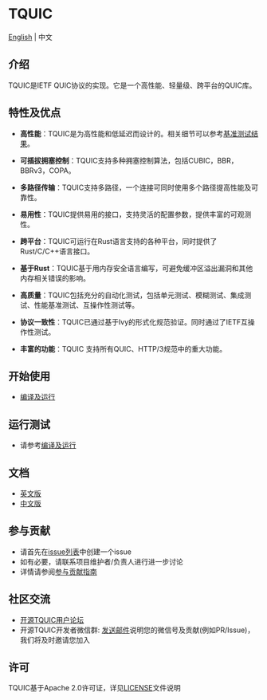 # TQUIC

[English](README.md) | 中文


## 介绍

TQUIC是IETF QUIC协议的实现。它是一个高性能、轻量级、跨平台的QUIC库。


## 特性及优点

* **高性能**：TQUIC是为高性能和低延迟而设计的。相关细节可以参考[基准测试结果](https://tquic.net/zh/docs/further_readings/benchmark)。

* **可插拔拥塞控制**：TQUIC支持多种拥塞控制算法，包括CUBIC，BBR，BBRv3，COPA。

* **多路径传输**：TQUIC支持多路径，一个连接可同时使用多个路径提高性能及可靠性。

* **易用性**：TQUIC提供易用的接口，支持灵活的配置参数，提供丰富的可观测性。

* **跨平台**：TQUIC可运行在Rust语言支持的各种平台，同时提供了Rust/C/C++语言接口。

* **基于Rust**：TQUIC基于用内存安全语言编写，可避免缓冲区溢出漏洞和其他内存相关错误的影响。

* **高质量**：TQUIC包括充分的自动化测试，包括单元测试、模糊测试、集成测试、性能基准测试、互操作性测试等。

* **协议一致性**：TQUIC已通过基于Ivy的形式化规范验证。同时通过了IETF互操作性测试。

* **丰富的功能**：TQUIC 支持所有QUIC、HTTP/3规范中的重大功能。


## 开始使用
- [编译及运行](https://tquic.net/zh/docs/getting_started/installation)


## 运行测试
- 请参考[编译及运行](https://tquic.net/zh/docs/getting_started/installation)


## 文档

- [英文版](https://tquic.net/docs/intro)
- [中文版](https://tquic.net/zh/docs/intro)


## 参与贡献

- 请首先在[issue列表](http://github.com/tencent/tquic/issues)中创建一个issue
- 如有必要，请联系项目维护者/负责人进行进一步讨论
- 详情请参阅[参与贡献指南](https://tquic.net/zh/docs/category/contributing/)


## 社区交流

- [开源TQUIC用户论坛](https://github.com/tencent/tquic/discussions)
- 开源TQUIC开发者微信群: [发送邮件](mailto:iyangsj@gmail.com)说明您的微信号及贡献(例如PR/Issue)，我们将及时邀请您加入


## 许可

TQUIC基于Apache 2.0许可证，详见[LICENSE](LICENSE)文件说明
